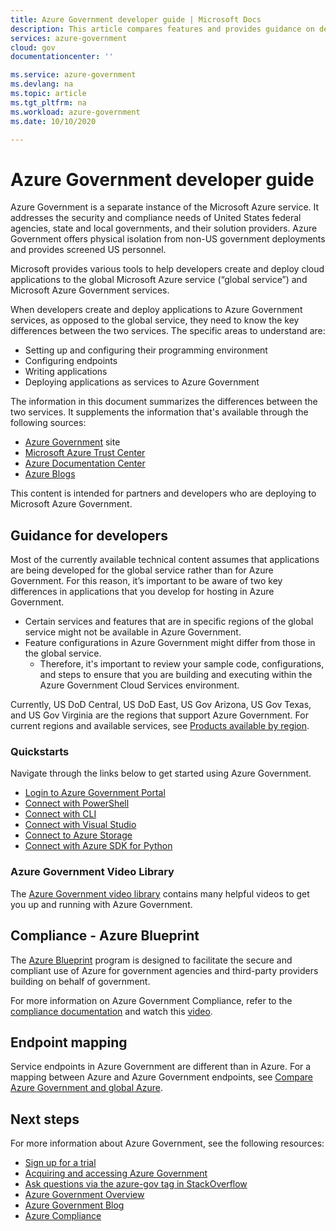 ```yaml
---
title: Azure Government developer guide | Microsoft Docs
description: This article compares features and provides guidance on developing applications for Azure Government.
services: azure-government
cloud: gov
documentationcenter: ''

ms.service: azure-government
ms.devlang: na
ms.topic: article
ms.tgt_pltfrm: na
ms.workload: azure-government
ms.date: 10/10/2020

---
```


# Azure Government developer guide
Azure Government is a separate instance of the Microsoft Azure service. It addresses the security and compliance needs of United States federal agencies, state and local governments, and their solution providers. Azure Government offers physical isolation from non-US government deployments and provides screened US personnel.

Microsoft provides various tools to help developers create and deploy cloud applications to the global Microsoft Azure service (“global service”) and Microsoft Azure Government services.

When developers create and deploy applications to Azure Government services, as opposed to the global service, they need to know the key differences between the two services. 
The specific areas to understand are: 

* Setting up and configuring their programming environment
* Configuring endpoints
* Writing applications
* Deploying applications as services to Azure Government

The information in this document summarizes the differences between the two services. 
It supplements the information that's available through the following sources:

* [Azure Government](https://www.azure.com/gov "Azure Government") site 
* [Microsoft Azure Trust Center](https://www.microsoft.com/trust-center/product-overview "Microsoft Azure Trust Center")
* [Azure Documentation Center](../index.yml)
* [Azure Blogs](https://azure.microsoft.com/blog/ "Azure Blogs")

This content is intended for partners and developers who are deploying to Microsoft Azure Government.

## Guidance for developers
Most of the currently available technical content assumes that applications are being developed for the global service rather than for Azure Government. For this reason, it’s important to be aware of two key differences in applications that you develop for hosting in Azure Government.

* Certain services and features that are in specific regions of the global service might not be available in Azure Government.
* Feature configurations in Azure Government might differ from those in the global service. 
    -   Therefore, it's important to review your sample code, configurations, and steps to ensure that you are building and executing within the Azure Government Cloud Services environment.

Currently, US DoD Central, US DoD East, US Gov Arizona, US Gov Texas, and US Gov Virginia are the regions that support Azure Government. For current regions and available services, see [Products available by region](https://azure.microsoft.com/global-infrastructure/services/?products=all&regions=non-regional,usgov-non-regional,us-dod-central,us-dod-east,usgov-arizona,usgov-texas,usgov-virginia).

### Quickstarts
Navigate through the links below to get started using Azure Government.

* [Login to Azure Government Portal](documentation-government-get-started-connect-with-portal.md)
* [Connect with PowerShell](documentation-government-get-started-connect-with-ps.md)
* [Connect with CLI](documentation-government-get-started-connect-with-cli.md)
* [Connect with Visual Studio](documentation-government-connect-vs.md)
* [Connect to Azure Storage](documentation-government-get-started-connect-to-storage.md)
* [Connect with Azure SDK for Python](/azure/python/python-sdk-azure-multi-cloud)

### Azure Government Video Library 
The [Azure Government video library](https://channel9.msdn.com/blogs/Azure-Government) contains many helpful videos to get you up and running with Azure Government. 

## Compliance - Azure Blueprint
The [Azure Blueprint](../governance/blueprints/overview.md) program is designed to facilitate the secure and compliant use of Azure for government agencies and third-party providers building on behalf of government. 

For more information on Azure Government Compliance, refer to the [compliance documentation](./documentation-government-plan-compliance.md) and watch this [video](https://channel9.msdn.com/blogs/Azure-Government/Compliance-on-Azure-Government). 

## Endpoint mapping
Service endpoints in Azure Government are different than in Azure.  For a mapping between Azure and Azure Government endpoints, see [Compare Azure Government and global Azure](compare-azure-government-global-azure.md#guidance-for-developers).

## Next steps
For more information about Azure Government, see the following resources:

* [Sign up for a trial](https://azure.microsoft.com/global-infrastructure/government/request/?ReqType=Trial)
* [Acquiring and accessing Azure Government](https://azure.com/gov)
* [Ask questions via the azure-gov tag in StackOverflow](https://stackoverflow.com/tags/azure-gov)
* [Azure Government Overview](documentation-government-welcome.md)
* [Azure Government Blog](https://blogs.msdn.microsoft.com/azuregov/)
* [Azure Compliance](https://www.microsoft.com/en-us/trustcenter/compliance/complianceofferings)